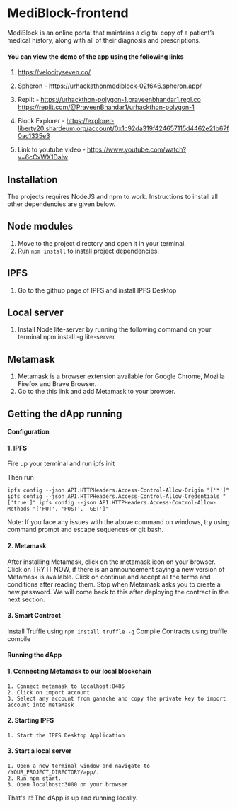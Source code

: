 # MediBlock-frontend 
MediBlock is an online portal that maintains a digital copy of a patient’s medical history, along with all of their diagnosis and prescriptions.



#### You can view the demo of the app using the following links

  1. https://velocityseven.co/

  2. Spheron - https://urhackathonmediblock-02f646.spheron.app/
  
  3. Replit - https://urhackthon-polygon-1.praveenbhandar1.repl.co
              https://replit.com/@PraveenBhandar1/urhackthon-polygon-1     
  
  4. Block Explorer - https://explorer-liberty20.shardeum.org/account/0x1c92da319f424657115d4462e21b67f0ac1335e3
 
  5.  Link to youtube video - https://www.youtube.com/watch?v=6cCxWX1Dalw 

## Installation
The projects requires NodeJS and npm to work. Instructions to install all other dependencies are given below.

## Node modules
1. Move to the project directory and open it in your terminal.
2. Run `npm install` to install project dependencies.

## IPFS
1. Go to the github page of IPFS and install IPFS Desktop

## Local server
1. Install Node lite-server by running the following command on your terminal npm install -g lite-server

## Metamask
1. Metamask is a browser extension available for Google Chrome, Mozilla Firefox and Brave Browser.
2. Go to the this link and add Metamask to your browser.

## Getting the dApp running

#### Configuration

#### 1. IPFS
Fire up your terminal and run ipfs init

Then run

`
ipfs config --json API.HTTPHeaders.Access-Control-Allow-Origin "['*']"
ipfs config --json API.HTTPHeaders.Access-Control-Allow-Credentials "['true']"
ipfs config --json API.HTTPHeaders.Access-Control-Allow-Methods "['PUT', 'POST', 'GET']"
`

Note: If you face any issues with the above command on windows, try using command prompt and escape sequences or git bash.


#### 2. Metamask
After installing Metamask, click on the metamask icon on your browser.
Click on TRY IT NOW, if there is an announcement saying a new version of Metamask is available.
Click on continue and accept all the terms and conditions after reading them.
Stop when Metamask asks you to create a new password. We will come back to this after deploying the contract in the next section.

#### 3. Smart Contract

Install Truffle using 
`
npm install truffle -g
`
Compile Contracts using truffle compile

#### Running the dApp

#### 1. Connecting Metamask to our local blockchain
    1. Connect metamask to localhost:8485
    2. Click on import account
    3. Select any account from ganache and copy the private key to import account into metaMask

#### 2. Starting IPFS
    1. Start the IPFS Desktop Application

#### 3. Start a local server
    1. Open a new terminal window and navigate to /YOUR_PROJECT_DIRECTORY/app/.
    2. Run npm start.
    3. Open localhost:3000 on your browser.

That's it! The dApp is up and running locally.




